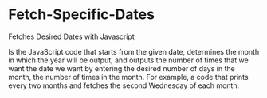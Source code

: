 # Fetch-Specific-Dates
Fetches Desired Dates with Javascript

Is the JavaScript code that starts from the given date, determines the month in which the year will be output, and outputs the number of times that we want the date we want by entering the desired number of days in the month, the number of times in the month. For example, a code that prints every two months and fetches the second Wednesday of each month.
